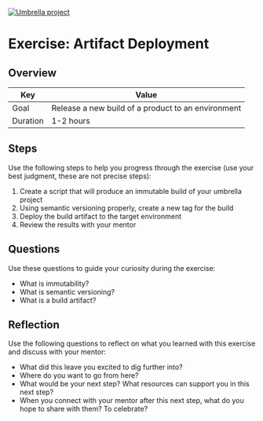 <a href="../../overview/README.md#umbrella-project"><img src="../umbrella.svg" alt="Umbrella project"></a>

# Exercise: Artifact Deployment

## Overview

| Key | Value |
| --- | --- |
| Goal | Release a new build of a product to an environment |
| Duration | 1-2 hours |


## Steps

Use the following steps to help you progress through the exercise (use your best judgment, these are not precise steps):

1. Create a script that will produce an immutable build of your umbrella project
2. Using semantic versioning properly, create a new tag for the build
3. Deploy the build artifact to the target environment
4. Review the results with your mentor

## Questions

Use these questions to guide your curiosity during the exercise:

- What is immutability?
- What is semantic versioning?
- What is a build artifact?

## Reflection

Use the following questions to reflect on what you learned with this exercise and discuss with your mentor:

- What did this leave you excited to dig further into? 
- Where do you want to go from here?
- What would be your next step? What resources can support you in this next step?
- When you connect with your mentor after this next step, what do you hope to share with them? To celebrate? 


